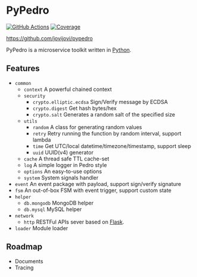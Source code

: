 # PyPedro

[![GitHub Actions](https://github.com/jovijovi/pypedro/workflows/Test/badge.svg)](https://github.com/jovijovi/pypedro)
[![Coverage](https://img.shields.io/codecov/c/github/jovijovi/pypedro?label=\&logo=codecov\&logoColor=fff)](https://codecov.io/gh/jovijovi/pypedro)

<https://github.com/jovijovi/pypedro>

PyPedro is a microservice toolkit written in [Python](https://www.python.org).

## Features

- `common`
  - `context` A powerful chained context
  - `security`
    - `crypto.elliptic.ecdsa` Sign/Verify message by ECDSA
    - `crypto.digest` Get hash bytes/hex
    - `crypto.salt` Generates a random salt of the specified size
  - `utils`
    - `random` A class for generating random values
    - `retry` Retry running the function by random interval, support lambda
    - `time` Get UTC/local datetime/timezone/timestamp, support sleep
    - `uuid` UUID(v4) generator
  - `cache` A thread safe TTL cache-set
  - `log` A simple logger in Pedro style
  - `options` An easy-to-use options
  - `system` System signals handler
- `event` An event package with payload, support sign/verify signature
- `fsm` An out-of-box FSM with event trigger, support custom state
- `helper`
  - `db.mongodb` MongoDB helper
  - `db.mysql` MySQL helper
- `network`
  - `http` RESTFul APIs sever based on [Flask](https://github.com/pallets/flask/). 
- `loader` Module loader

## Roadmap

- Documents
- Tracing

